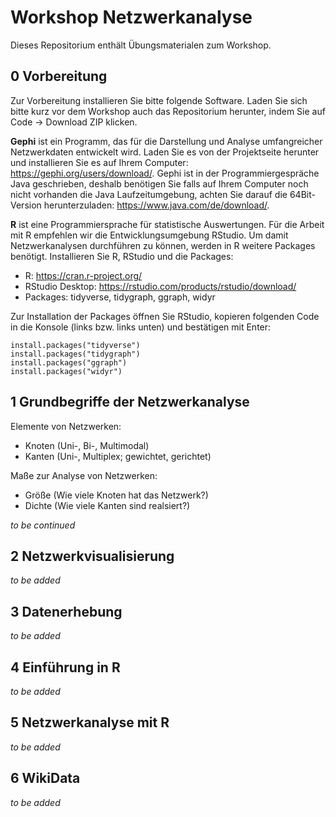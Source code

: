 # Workshop Netzwerkanalyse

Dieses Repositorium enthält Übungsmaterialen zum Workshop. 

## 0 Vorbereitung
Zur Vorbereitung installieren Sie bitte folgende Software. Laden Sie sich bitte kurz vor dem Workshop auch das Repositorium herunter, indem Sie auf Code -> Download ZIP klicken. 

**Gephi**
ist ein Programm, das für die Darstellung und Analyse umfangreicher Netzwerkdaten entwickelt wird. Laden Sie es von der Projektseite herunter und installieren Sie es auf Ihrem Computer: https://gephi.org/users/download/. Gephi ist in der Programmiergespräche Java geschrieben, deshalb benötigen Sie falls auf Ihrem Computer noch nicht vorhanden die Java Laufzeitumgebung, achten Sie darauf die 64Bit-Version herunterzuladen: https://www.java.com/de/download/.


**R**
ist eine Programmiersprache für statistische Auswertungen. Für die Arbeit mit R empfehlen wir die Entwicklungsumgebung RStudio. Um damit Netzwerkanalysen durchführen zu können, werden in R weitere Packages benötigt. Installieren Sie R, RStudio und die Packages:

- R: https://cran.r-project.org/
- RStudio Desktop: https://rstudio.com/products/rstudio/download/
- Packages: tidyverse, tidygraph, ggraph, widyr

Zur Installation der Packages öffnen Sie RStudio, kopieren folgenden Code in die Konsole (links bzw. links unten) und bestätigen mit Enter:
```
install.packages("tidyverse")
install.packages("tidygraph")
install.packages("ggraph")
install.packages("widyr")
```

## 1 Grundbegriffe der Netzwerkanalyse
Elemente von Netzwerken: 
- Knoten (Uni-, Bi-, Multimodal)
- Kanten (Uni-, Multiplex; gewichtet, gerichtet)

Maße zur Analyse von Netzwerken: 
- Größe (Wie viele Knoten hat das Netzwerk?) 
- Dichte (Wie viele Kanten sind realsiert?)

*to be continued*

## 2 Netzwerkvisualisierung 

*to be added*

## 3 Datenerhebung 

*to be added*

## 4 Einführung in R 

*to be added*

## 5 Netzwerkanalyse mit R

*to be added*

## 6 WikiData

*to be added*


